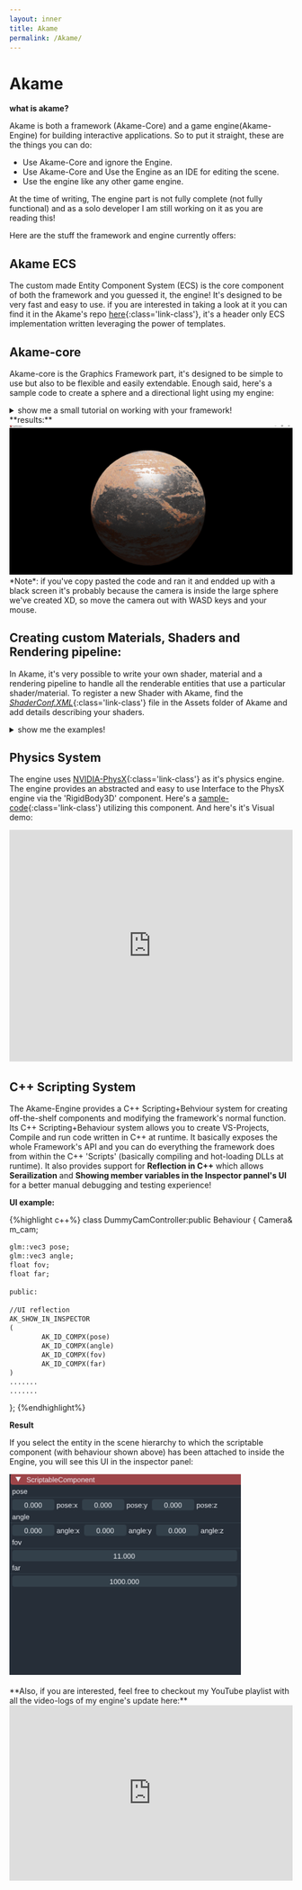 ```yaml
---
layout: inner
title: Akame
permalink: /Akame/
---
```

# Akame

**what is akame?**

Akame is both a framework (Akame-Core) and a game engine(Akame-Engine) for building interactive applications.
So to put it straight, these are the things you can do:

  * Use Akame-Core and ignore the Engine.
  * Use Akame-Core and Use the Engine as an IDE for editing the scene.
  * Use the engine like any other game engine.

At the time of writing, The engine part is not fully complete (not fully functional) and as a solo developer I am still working on it as you are reading this!

Here are the stuff the framework and engine currently offers:

## Akame ECS

The custom made Entity Component System (ECS) is the core component of both the framework and you guessed it, the engine! It's designed to be very fast and easy to use.
if you are interested in taking a look at it you can find it in the Akame's repo [here](https://github.com/SudharsanZen/Akame/tree/main/ECS){:class='link-class'}, it's a header only ECS implementation written leveraging the power of templates.

## Akame-core
Akame-core is the Graphics Framework part, it's designed to be simple to use but also to be flexible and easily extendable. Enough said, here's a sample code to create a sphere and a directional light using my engine:
<details markdown="1">
  <summary style='cursor: pointer;'>show me a small tutorial on working with your framework!</summary>
{% highlight c++ %}
/*before you do anything, don't forget to set the relative location (relative to your working directory) of the assets folder that contains all the shaders, engine assets and your assets as shown below*/
AssetManager::setAssetRoot("../../../../Assets/");
{% endhighlight %}

{% highlight c++ %}
//initializing a window (800 by 800 pixels wide)
Window window(800, 800, "testWindow");
if (!window.initialize())
{
  std::cout << "Can't init WINDOW";
  return -1;
}
{% endhighlight %}

{% highlight c++ %}
//initializing the scene object
Scene scene(window);
{% endhighlight %}

and now we are ready to create 'Entities' (directional light and sphere)

{% highlight c++ %}
/*-------------Creating Directional Light--------------*/
  //create an entity and get it's id
  Entity dir = scene.CreateEntity();
  //add 'Lights' and Transform Component to 'dir' entity
  scene.AddComponent<Transform>(dir);  
  Lights& d = scene.AddComponent<Lights>(dir);  
  //set the light's properties
  d.setType(LIGHT::DIRECTIONAL);
  d.setColor(1, 1, 1);
  d.setDirection(-90, 0, 0);
  d.setIntensity(3);
  d.setPointLightConst(1, 2, 10);
  d.ambientLigting(0.1f, 0.1f, 0.1f);
{% endhighlight %}

**Now here come's the part of creating a mesh (Sphere).
for an Entity to become a renderable mesh, we need to add three components to it:**
  * **Material**  : This component is an interface to select the desired Shaders registered in the [ShaderConf.XML](https://github.com/SudharsanZen/Akame/blob/main/Assets/Shaders/ShaderConf.XML){:class='link-class'} and set material-properties\Shader-Uniforms to be used.
  * **Transform** : This component is used to describe and modify the position and orientation of an Entity.
  * **Mesh**      : This component is used to transfer mesh/vertex data to the rendering System.

**step1:** creating the entity:
{% highlight c++ %}
  Entity sphere = scene.CreateEntity();
{% endhighlight %}
**step2:** creating a Material:
{%highlight c++%}
  std::string rootDir(AssetManager::getAssetRoot());

  Material rust1("DEFERRED");
  rust1.setTexture2D("material.diffuse", rootDir + "Media/pbr/rust1/diffuse.png");
  rust1.setTexture2D("material.roughness", rootDir + "Media/pbr/rust1/roughness.png");
  rust1.setTexture2D("material.normal", rootDir + "Media/pbr/rust1/normal.png");
  rust1.setTexture2D("material.metallic", rootDir + "Media/pbr/rust1/metallic.png");
  rust1.setValue("noAO", 1);
  rust1.setValue("ambientocclusion", 1);
  rust1.setValue("noMetallic", 0);
  rust1.setValue("normalStrength", 1);

{% endhighlight %}

**step3:** Add transform, mesh and material component to the entity
{% highlight c++ %}
  Mesh& sphere_mesh = scene.AddComponent<Mesh>(sphere);
  Transform& sphere_t = scene.AddComponent<Transform>(sphere);
  scene.AddComponent<Material>(sphere) = rust1;
{% endhighlight %}

**step4:** set Mesh data and transform parameters:

{% highlight c++ %}
sphere_t.SetGlobalScale(glm::vec3(2.0f));
sphere_t.SetGlobalPosition(glm::vec3(0,0.01,0));
//generateSphereVertices(num of latitude segments,num of longitude segments,radius)
sphere_mesh.CreateMesh(generateSphereVertices(32,32,2));
{% endhighlight %}

and that's it, we've create a renderable entity (The Sphere) and a light entity (The directional light)!

now finally we need to create the main loop and render stuff.
which can be done with a few lines of self-explanatory code as shown below:

{% highlight c++ %}
while (!window.closeWindow())
{
  flyCam(scene.cam, scene.getDeltaTime());
  scene.cam.setAspectRation((float)window.getBufferWidth() / (float)window.getBufferHeight());

  scene.clearBuffer();
    scene.Render();
  scene.swapBuffers();
}
{% endhighlight %}
**here's the final code:**
{%highlight c++%}
#include<iostream>
#include"Core/Engine.h"
#include"Core/Scene.h"

int main()
{

	AssetManager::setAssetRoot("../../../../Assets/");
	std::string rootDir(AssetManager::getAssetRoot());
	Window window(800, 800, "testWindow");
	if (!window.initialize())
	{
		std::cout << "Can't init WINDOW";
		return -1;
	}
	Scene scene(window);

	Entity dir = scene.CreateEntity();
	Lights& d = scene.AddComponent<Lights>(dir);
	scene.AddComponent<Transform>(dir);
	d.setType(LIGHT::DIRECTIONAL);
	d.setColor(1, 1, 1);
	d.setDirection(-90, 0, 0);
	d.setIntensity(3);
	d.setPointLightConst(1, 2, 10);
	d.ambientLigting(0.1f, 0.1f, 0.1f);



	Material rust1("DEFERRED");
	rust1.setTexture2D("material.diffuse", rootDir + "Media/pbr/rust1/diffuse.png");
	rust1.setTexture2D("material.roughness", rootDir + "Media/pbr/rust1/roughness.png");
	rust1.setTexture2D("material.normal", rootDir + "Media/pbr/rust1/normal.png");
	rust1.setTexture2D("material.metallic", rootDir + "Media/pbr/rust1/metallic.png");
	rust1.setValue("noAO", 1);
	rust1.setValue("ambientocclusion", 1);
	rust1.setValue("noMetallic", 0);
	rust1.setValue("normalStrength", 1);


	Entity sphere = scene.CreateEntity();
	Mesh& sphere_mesh = scene.AddComponent<Mesh>(sphere);
	sphere_mesh.CreateMesh(generateSphereVertices(32,32,2));
	Transform& sphere_t = scene.AddComponent<Transform>(sphere);
	sphere_t.SetGlobalScale(30.0f* glm::vec3(1));
	sphere_t.SetGlobalPosition(glm::vec3(0,0.01,0));
	scene.AddComponent<Material>(sphere) = rust1;

	while (!window.closeWindow())
	{
	 flyCam(scene.cam, scene.getDeltaTime());
	 scene.cam.setAspectRation((float)window.getBufferWidth() / (float)window.getBufferHeight());

	 scene.clearBuffer();
			scene.Render();
	 scene.swapBuffers();
	}

	return 0;
}

{%endhighlight %}
</details>
**results:**
<img class="img-responsive" src="/img/posts/sphere_dir.png" title="output">
*Note*: if you've copy pasted the code and ran it and endded up with a black screen it's probably because the camera is inside the large sphere we've created XD, so move the camera out with WASD keys and your mouse.




## Creating custom Materials, Shaders and Rendering pipeline:
In Akame, it's very possible to write your own shader, material and a rendering pipeline to handle all the renderable entities that use a particular shader/material.
To register a new Shader with Akame, find the [_ShaderConf.XML_](https://github.com/SudharsanZen/Akame/blob/main/Assets/Shaders/ShaderConf.XML){:class='link-class'} file in the Assets folder of Akame and add details describing your shaders.
<details markdown="1">
  <summary style='cursor: pointer;'>show me the examples!</summary>
_**Example:**_
let's say you have a fragment shader named "frag.frag" and a vertex shader named "vert.vert" that's in the [same folder](https://github.com/SudharsanZen/Akame/tree/main/Assets/Shaders){:class='link-class'} as the [ShaderConf.XML](https://github.com/SudharsanZen/Akame/blob/main/Assets/Shaders/ShaderConf.XML){:class='link-class'} file.
Then to register the shader under the name "MyNewShader", you add this to the ShaderConf.XML:
{%highlight XML%}
<Shader name="MyNewShader" queue="NULL">
    <Vertex path="vert.vert"/>
    <Fragment path="frag.frag"/>
</Shader>
{%endhighlight%}

And that's it, it's ready to be used from within the framework's Material component.
The Material component takes in the name of the shader as a string argument. So, to create an entity with Material using 'MyNewShader' you do:
{%highlight c++%}
  Material newMaterial("MyNewShader");

  ...set material paramters...

  scene.AddComponent<Material>(somRenderableEntity)=newMaterial;
{%endhighlight%}

**Creating a new shader/render pipeline for our new shader:**
if you feel like you need more control than what the Material Interface offers, you can go for a yourown shader/render pipeline. To do that, from within the framework you need to inherit from the ['ShaderRenderPipeline'](https://github.com/SudharsanZen/Akame/blob/main/AkameCore/Header%20Files/Rendering/System/ShaderRenderPipeline.h){:class='link-class'} class.

{%highlight c++%}
/*This class is a base class that provides the
*interface for overriding callbacks like
*pre-render and post-render actions for
*a particular shader.*/
class AKAME_API ShaderRenderPipeline
{
public:

	//called everytime the windows is resized
	virtual void WindowsResizeCallBacks(int height,int width){
	}

	//called just before the rendering of entities begins
	virtual void OnPreRender(std::shared_ptr<Shader> shader,RenderingSystem *rsys,Camera cam, unsigned int frameBuffer=0){
	}

	//called after rendering stuff
	virtual void OnPostRender(std::shared_ptr<Shader> shader,RenderingSystem *rsys, Camera cam, unsigned int frameBuffer=0){
	}
	//called before every time an entity is rendered
	virtual void OnEntityRender(std::shared_ptr<Shader> shader,std::shared_ptr<ECS> e,Camera cam,Entity eid){
	}

	//destructor
	virtual ~ShaderRenderPipeline(){
	}

};
{%endhighlight%}

**Example:**

{%highlight c++%}
class MyNewRenderPipeline :public ShaderRenderPipeline
{
public:

	AKAME_API void OnPreRender(std::shared_ptr<Shader> shader, RenderingSystem* rsys, Camera cam, unsigned int frameBuffer=0) override;
	AKAME_API void OnPostRender(std::shared_ptr<Shader> shader, RenderingSystem* rsys, Camera cam, unsigned int frameBuffer=0) override;
};

**then somewhere before the main loop and after initializing the scene, add your new render/shader pipeline to akame as shown below:**


ShaderManager::AttachShaderPipeline<MyNewRenderPipeline>("MyNewShader");

{%endhighlight%}
</details>

## Physics System
  The engine uses [NVIDIA-PhysX](https://github.com/NVIDIAGameWorks/PhysX){:class='link-class'} as it's physics engine.
  The engine provides an abstracted and easy to use Interface to the PhysX engine via the 'RigidBody3D' component.
  Here's a [sample-code](https://github.com/SudharsanZen/Akame/tree/main/Samples/Test){:class='link-class'} utilizing this component.
  And here's it's Visual demo:
  <iframe width="100%" height="412" src="https://www.youtube.com/embed/PHQd2YKL90E" title="YouTube video player" frameborder="0" allow="accelerometer; autoplay; clipboard-write; encrypted-media; gyroscope; picture-in-picture" allowfullscreen></iframe>

## C++ Scripting System
  The Akame-Engine provides a C++ Scripting+Behviour system for creating off-the-shelf components and modifying the framework's normal function.
  Its C++ Scripting+Behaviour system allows you to create VS-Projects, Compile and run code written in C++ at runtime. It basically exposes the whole Framework's API and you can do everything the framework does from within the C++ 'Scripts' (basically compiling and hot-loading DLLs at runtime).
  It also provides support for **Reflection in C++** which allows **Serailization** and **Showing member variables in the Inspector pannel's UI** for a better manual debugging and testing experience!

  **UI example:**

  {%highlight c++%}
  class DummyCamController:public Behaviour
  {
    Camera& m_cam;

    glm::vec3 pose;
    glm::vec3 angle;
    float fov;
    float far;

    public:

    //UI reflection
    AK_SHOW_IN_INSPECTOR
  	(
  			AK_ID_COMPX(pose)
  			AK_ID_COMPX(angle)
  			AK_ID_COMPX(fov)
  			AK_ID_COMPX(far)
  	)
    .......
    .......
   };
  {%endhighlight%}


  **Result**

  If you select the entity in the scene hierarchy to which the scriptable component (with behaviour shown above) has been attached to inside the Engine, you will see this UI in the inspector panel:

  <img src="/img/posts/inspector-scriptable.png" title="output" style="max-height:412px;max-width:412px;">

<br>
<br>
  **Also, if you are interested, feel free to checkout my YouTube playlist with all the video-logs of my engine's update here:**
  <iframe width="100%" height="312px" src="https://www.youtube.com/embed/videoseries?list=PL7kD7ACAKlr9gos6Z2iEE2SDh2HoYlQqB" title="YouTube video player" frameborder="0" allow="accelerometer; autoplay; clipboard-write; encrypted-media; gyroscope; picture-in-picture" allowfullscreen></iframe>

